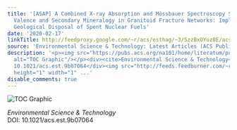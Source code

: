 ```yaml
---
title: '[ASAP] A Combined X-ray Absorption and Mössbauer Spectroscopy Study on Fe
  Valence and Secondary Mineralogy in Granitoid Fracture Networks: Implications for
  Geological Disposal of Spent Nuclear Fuels'
date: '2020-02-17'
linkTitle: http://feedproxy.google.com/~r/acs/esthag/~3/SzzBxOYuz8E/acs.est.9b07064
source: 'Environmental Science & Technology: Latest Articles (ACS Publications)'
description: '<p><img src="https://pubs.acs.org/na101/home/literatum/publisher/achs/journals/content/esthag/0/esthag.ahead-of-print/acs.est.9b07064/20200217/images/medium/es9b07064_0006.gif"
  alt="TOC Graphic"/></p><div><cite>Environmental Science & Technology</cite></div><div>DOI:
  10.1021/acs.est.9b07064</div><img src="http://feeds.feedburner.com/~r/acs/esthag/~4/SzzBxOYuz8E"
  height="1" width="1" ...'
disable_comments: true
---
```

<p><img src="https://pubs.acs.org/na101/home/literatum/publisher/achs/journals/content/esthag/0/esthag.ahead-of-print/acs.est.9b07064/20200217/images/medium/es9b07064_0006.gif" alt="TOC Graphic"/></p><div><cite>Environmental Science & Technology</cite></div><div>DOI: 10.1021/acs.est.9b07064</div><img src="http://feeds.feedburner.com/~r/acs/esthag/~4/SzzBxOYuz8E" height="1" width="1" ...